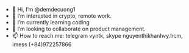 - 👋 Hi, I’m @demdecuong1
- 👀 I’m interested in crypto, remote work.
- 🌱 I’m currently learning coding
- 💞️ I’m looking to collaborate on product management.
- 📫 How to reach me: telegram vyntk, skype nguyenthikhanhvy.hcm, imess (+84)972257866

<!---
demdecuong1/demdecuong1 is a ✨ special ✨ repository because its `README.md` (this file) appears on your GitHub profile.
You can click the Preview link to take a look at your changes.
--->
